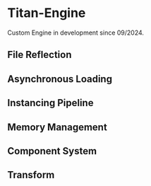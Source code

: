 # Titan-Engine

Custom Engine in development since 09/2024. 

## File Reflection

## Asynchronous Loading

## Instancing Pipeline

## Memory Management

## Component System

## Transform
